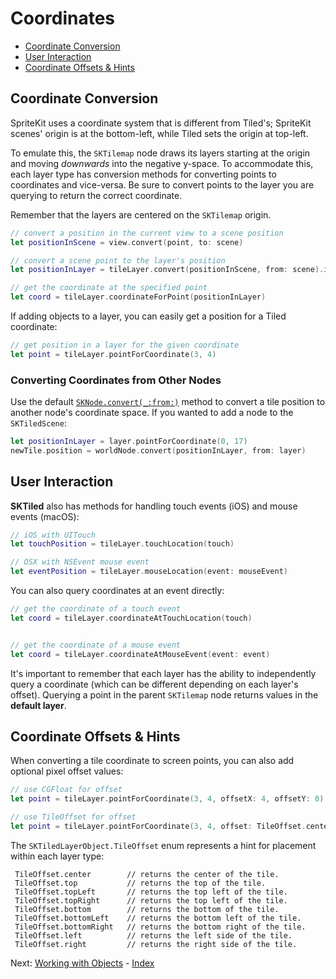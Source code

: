 # Coordinates

- [Coordinate Conversion](#coordinate-conversion)
- [User Interaction](#user-interaction)
- [Coordinate Offsets & Hints](#coordinate-offsets-amp-hints)

## Coordinate Conversion

SpriteKit uses a coordinate system that is different from Tiled's; SpriteKit scenes' origin is at the bottom-left, while Tiled sets the origin at top-left.

To emulate this, the `SKTilemap` node draws its layers starting at the origin and moving *downwards* into the negative y-space. To accommodate this, each layer type has conversion methods for converting points to coordinates and vice-versa. Be sure to convert points to the layer you are querying to return the correct coordinate.

Remember that the layers are centered on the `SKTilemap` origin.

```swift
// convert a position in the current view to a scene position
let positionInScene = view.convert(point, to: scene)

// convert a scene point to the layer's position
let positionInLayer = tileLayer.convert(positionInScene, from: scene).invertedY

// get the coordinate at the specified point
let coord = tileLayer.coordinateForPoint(positionInLayer)
```

If adding objects to a layer, you can easily get a position for a Tiled coordinate:


```swift
// get position in a layer for the given coordinate
let point = tileLayer.pointForCoordinate(3, 4)
```

### Converting Coordinates from Other Nodes

Use the default [`SKNode.convert(_:from:)`](https://developer.apple.com/reference/spritekit/sknode/1483058-convert) method to convert a tile position to another node's coordinate space. If you wanted to add a node to the `SKTiledScene`:

```swift
let positionInLayer = layer.pointForCoordinate(0, 17)
newTile.position = worldNode.convert(positionInLayer, from: layer)
```

## User Interaction

**SKTiled** also has methods for handling touch events (iOS) and mouse events (macOS):


```swift
// iOS with UITouch
let touchPosition = tileLayer.touchLocation(touch)

// OSX with NSEvent mouse event
let eventPosition = tileLayer.mouseLocation(event: mouseEvent)
```

You can also query coordinates at an event directly:

```swift
// get the coordinate of a touch event
let coord = tileLayer.coordinateAtTouchLocation(touch)


// get the coordinate of a mouse event
let coord = tileLayer.coordinateAtMouseEvent(event: event)
```


It's important to remember that each layer has the ability to independently query a coordinate (which can be different depending on each layer's offset). Querying a point in the parent `SKTilemap` node returns values in the **default layer**.


## Coordinate Offsets & Hints


When converting a tile coordinate to screen points, you can also add optional pixel offset values:

```swift
// use CGFloat for offset
let point = tileLayer.pointForCoordinate(3, 4, offsetX: 4, offsetY: 0)

// use TileOffset for offset
let point = tileLayer.pointForCoordinate(3, 4, offset: TileOffset.center)
```


The `SKTiledLayerObject.TileOffset` enum represents a hint for placement within each layer type:

     TileOffset.center        // returns the center of the tile.    
     TileOffset.top           // returns the top of the tile.
     TileOffset.topLeft       // returns the top left of the tile.
     TileOffset.topRight      // returns the top left of the tile.
     TileOffset.bottom        // returns the bottom of the tile.      
     TileOffset.bottomLeft    // returns the bottom left of the tile.
     TileOffset.bottomRight   // returns the bottom right of the tile.
     TileOffset.left          // returns the left side of the tile.
     TileOffset.right         // returns the right side of the tile.



 Next: [Working with Objects](working-with-objects.html) - [Index](Tutorial.html)
